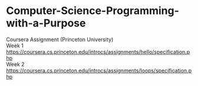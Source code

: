 # Computer-Science-Programming-with-a-Purpose
Coursera Assignment (Princeton University)
<br>
Week 1 https://coursera.cs.princeton.edu/introcs/assignments/hello/specification.php
<br>
Week 2 https://coursera.cs.princeton.edu/introcs/assignments/loops/specification.php
